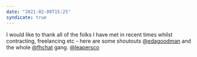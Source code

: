 ```yaml
---
date: "2021-02-09T15:25"
syndicate: true
---
```


I would like to thank all of the folks I have met in recent times whilst contracting, freelancing etc - here are some shoutouts [@edagoodman](https://twitter.com/edagoodman) and the whole [@fhchat](https://twitter.com/fhchat) gang. [@leapersco](https://twitter.com/leapersco)